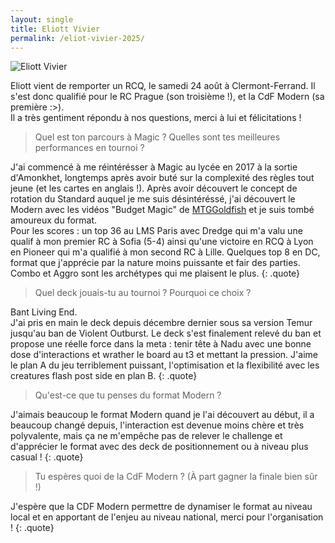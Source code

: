 ```yaml
---
layout: single
title: Eliott Vivier
permalink: /eliot-vivier-2025/
---
```


<p class="text-align-center"><img src="{{ site.url }}{{ site.baseurl }}/assets/images/eliott_vivier_photo.jpg" alt="Eliott Vivier" /></p>

Eliott vient de remporter un RCQ, le samedi 24 août à Clermont-Ferrand. Il s'est donc qualifié pour le RC Prague (son troisième !), et la CdF Modern (sa première :>).  
Il a très gentiment répondu à nos questions, merci à lui et félicitations !

> Quel est ton parcours à Magic ? Quelles sont tes meilleures performances en tournoi ?

J'ai commencé à me réintérésser à Magic au lycée en 2017 à la sortie d'Amonkhet, longtemps après avoir buté sur la complexité des règles tout jeune (et les cartes en anglais !). Après avoir découvert le concept de rotation du Standard auquel je me suis désintéréssé, j'ai découvert le Modern avec les vidéos "Budget Magic" de [MTGGoldfish](https://www.mtggoldfish.com/) et je suis tombé amoureux du format.  
Pour les scores : un top 36 au LMS Paris avec Dredge qui m'a valu une qualif à mon premier RC à Sofia (5-4) ainsi qu'une victoire en RCQ à Lyon en Pioneer qui m'a qualifié à mon second RC à Lille. Quelques top 8 en DC, format que j'apprécie par la nature moins puissante et fair des parties.  
Combo et Aggro sont les archétypes qui me plaisent le plus.
{: .quote}

> Quel deck jouais-tu au tournoi ? Pourquoi ce choix ?

Bant Living End.  
J'ai pris en main le deck depuis décembre dernier sous sa version Temur jusqu'au ban de Violent Outburst. Le deck s'est finalement relevé du ban et propose une réelle force dans la meta : tenir tête à Nadu avec une bonne dose d'interactions et wrather le board au t3 et mettant la pression. J'aime le plan A du jeu terriblement puissant, l'optimisation et la flexibilité avec les creatures flash post side en plan B.
{: .quote}

> Qu'est-ce que tu penses du format Modern ?

J'aimais beaucoup le format Modern quand je l'ai découvert au début, il a beaucoup changé depuis, l'interaction est devenue moins chère et très polyvalente, mais ça ne m'empêche pas de relever le challenge et d'apprécier le format avec des deck de positionnement ou à niveau plus casual !
{: .quote}

> Tu espères quoi de la CdF Modern ? (À part gagner la finale bien sûr !)

J'espère que la CDF Modern permettre de dynamiser le format au niveau local et en apportant de l'enjeu au niveau national, merci pour l'organisation !
{: .quote}
